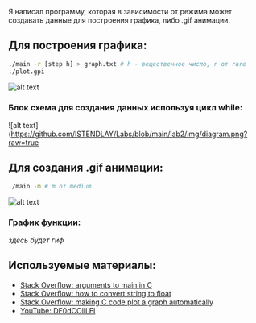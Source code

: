 Я написал программу, которая в зависимости от режима может создавать данные для построения графика, либо .gif анимации.

## Для построения графика:
```bash
./main -r [step h] > graph.txt # h - вещественное число, r от rare
./plot.gpi
```
![alt text](https://github.com/ISTENDLAY/Labs/blob/main/lab2/img/изображение.png?raw=true)

### Блок схема для создания данных используя цикл while:
![alt text](https://github.com/ISTENDLAY/Labs/blob/main/lab2/img/diagram.png?raw=true

## Для создания .gif анимации:
```bash
./main -m # m от medium
```
![alt text](https://github.com/ISTENDLAY/Labs/blob/main/lab2/img/Screenshot_20241021_110455.png?raw=true)

### График функции:
*здесь будет гиф*

## Используемые материалы:
- [Stack Overflow: arguments to main in C](https://stackoverflow.com/questions/4176326/arguments-to-main-in-c)
- [Stack Overflow: how to convert string to float](https://stackoverflow.com/questions/7951019/how-to-convert-string-to-float)
- [Stack Overflow: making C code plot a graph automatically](https://stackoverflow.com/questions/3521209/making-c-code-plot-a-graph-automatically)
- [YouTube: DF0dCOllLFI](https://www.youtube.com/watch?v=DF0dCOllLFI)

